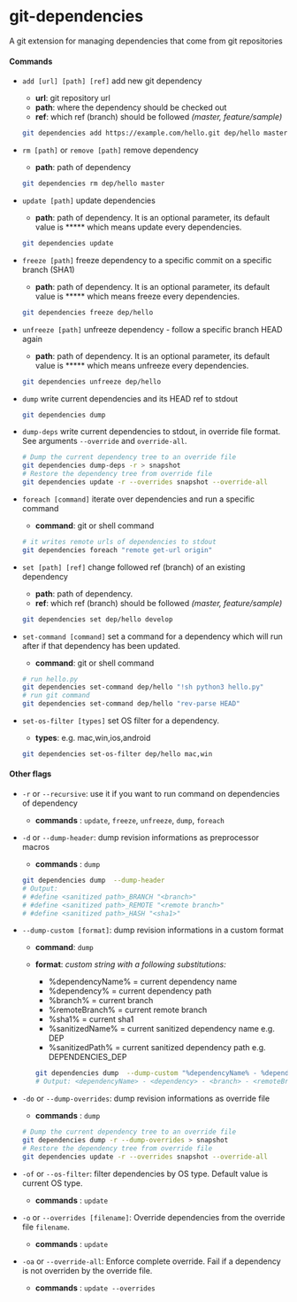 git-dependencies
================

A git extension for managing dependencies that come from git repositories

#### Commands

* `add [url] [path] [ref]` add new git dependency
  * **url**: git repository url
  * **path**: where the dependency should be checked out
  * **ref**: which ref (branch) should be followed _(master, feature/sample)_
  ```bash
  git dependencies add https://example.com/hello.git dep/hello master
  ```


* `rm [path]` or `remove [path]` remove dependency
  * **path**: path of dependency
  ```bash
  git dependencies rm dep/hello master
  ```


* `update [path]` update dependencies
  * **path**: path of dependency. It is an optional parameter, its default value is ***** which means update every dependencies.
  ```bash
  git dependencies update
  ```


* `freeze [path]` freeze dependency to a specific commit on a specific branch (SHA1)
  * **path**: path of dependency. It is an optional parameter, its default value is ***** which means freeze every dependencies.
  ```bash
  git dependencies freeze dep/hello
  ```


* `unfreeze [path]` unfreeze dependency - follow a specific branch HEAD again
  * **path**: path of dependency. It is an optional parameter, its default value is ***** which means unfreeze every dependencies.
  ```bash
  git dependencies unfreeze dep/hello
  ```


* `dump` write current dependencies and its HEAD ref to stdout
  ```bash
  git dependencies dump
  ```


* `dump-deps` write current dependencies to stdout, in override file format. See arguments `--override` and `override-all`.
  ```bash
  # Dump the current dependency tree to an override file
  git dependencies dump-deps -r > snapshot
  # Restore the dependency tree from override file
  git dependencies update -r --overrides snapshot --override-all
  ```


* `foreach [command]` iterate over dependencies and run a specific command
  * **command**: git or shell command
  ```bash
  # it writes remote urls of dependencies to stdout
  git dependencies foreach "remote get-url origin"
  ```


* `set [path] [ref]` change followed ref (branch) of an existing dependency
  * **path**: path of dependency.
  * **ref**: which ref (branch) should be followed _(master, feature/sample)_
  ```bash
  git dependencies set dep/hello develop
  ```


* `set-command [command]` set a command for a dependency which will run after if that dependency has been updated.
  * **command**: git or shell command
  ```bash
  # run hello.py
  git dependencies set-command dep/hello "!sh python3 hello.py"
  # run git command
  git dependencies set-command dep/hello "rev-parse HEAD"
  ```

* `set-os-filter [types]` set OS filter for a dependency.
  * **types**: e.g. mac,win,ios,android
  ```bash
  git dependencies set-os-filter dep/hello mac,win
  ```

#### Other flags

* `-r` or `--recursive`: use it if you want to run command on dependencies of dependency
  * **commands** : `update`, `freeze`, `unfreeze`, `dump`, `foreach`


* `-d` or `--dump-header`: dump revision informations as preprocessor macros
  * **commands** : `dump`
  ```bash
  git dependencies dump  --dump-header
  # Output:
  # #define <sanitized path>_BRANCH "<branch>"
  # #define <sanitized path>_REMOTE "<remote branch>"
  # #define <sanitized path>_HASH "<sha1>"
  ```

* `--dump-custom [format]`: dump revision informations in a custom format
  * **command**: `dump`
  * **format**: _custom string with a following substitutions:_
    * %dependencyName% = current dependency name
    * %dependency% = current dependency path
    * %branch% = current branch
    * %remoteBranch% = current remote branch
    * %sha1% = current sha1
    * %sanitizedName% = current sanitized dependency name e.g. DEP
    * %sanitizedPath% = current sanitized dependency path e.g. DEPENDENCIES_DEP

    ```bash
    git dependencies dump  --dump-custom "%dependencyName% - %dependency% - %branch% - %remoteBranch% - %sha1% - %sanitizedName% - %sanitizedPath%"
    # Output: <dependencyName> - <dependency> - <branch> - <remoteBranch> - <sha1> - <sanitizedName> - <sanitizedPath>
    ```

* `-do` or `--dump-overrides`: dump revision informations as override file
  * **commands** : `dump`
  ```bash
  # Dump the current dependency tree to an override file
  git dependencies dump -r --dump-overrides > snapshot
  # Restore the dependency tree from override file
  git dependencies update -r --overrides snapshot --override-all
  ```

* `-of` or `--os-filter`: filter dependencies by OS type. Default value is current OS type.
  * **commands** : `update`


* `-o` or `--overrides [filename]`: Override dependencies from the override file `filename`.
  * **commands** : `update`


* `-oa` or `--override-all`: Enforce complete override. Fail if a dependency is not overriden by the override file.
  * **commands** : `update --overrides`
